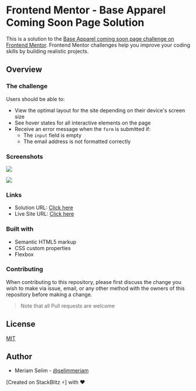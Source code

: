 # Frontend Mentor - Base Apparel Coming Soon Page Solution

This is a solution to the [Base Apparel coming soon page challenge on Frontend Mentor](https://www.frontendmentor.io/challenges/base-apparel-coming-soon-page-5d46b47f8db8a7063f9331a0). Frontend Mentor challenges help you improve your coding skills by building realistic projects. 


## Overview

### The challenge

Users should be able to:

- View the optimal layout for the site depending on their device's screen size
- See hover states for all interactive elements on the page
- Receive an error message when the `form` is submitted if:
  - The `input` field is empty
  - The email address is not formatted correctly

### Screenshots


![](https://lh3.googleusercontent.com/zc7ax_yx-abnFQLpO9wgp2VFu5fMnrnmR44Xh6quxVlncf16uMOWlnBdiaF3i2ds-eLB62k55VfvalNzSmpINbmb5wv3FRpNQ8ClGEozIabQApJJ3qBs1hdZEzq6Tgf2aggPdkWv=w2400)

![](https://lh3.googleusercontent.com/njON06kD1LrpwNI0Qtjsk9PoyiZKmA1ARYLpnQhO2a7yUGRdQ_TAYkyuHplHZzOTzU23SS1FCOQ2VYBhdF_qOatQ5sTriIJb437jLXkQQv_08R80dR-g9wPXd4N89hOWatWqAH_I=w2400)

### Links

- Solution URL: [Click here](https://www.frontendmentor.io/solutions/responsive-base-apparel-coming-soon-page-using-html-css-and-js-0Oc3jVs_6)
- Live Site URL: [Click here](https://selimmeriam.github.io/frontendmentor-base-apparel-coming-soon-page/)


### Built with

- Semantic HTML5 markup
- CSS custom properties
- Flexbox

### Contributing

When contributing to this repository, please first discuss the change you wish to make via issue, email, or any other method with the owners of this repository before making a change.

>Note that all Pull requests are welcome

## License

[MIT](https://choosealicense.com/licenses/mit/)

## Author

- Meriam Selim - [@selimmeriam](https://www.frontendmentor.io/profile/selimmeriam)

[Created on StackBlitz ⚡️] with :heart:
